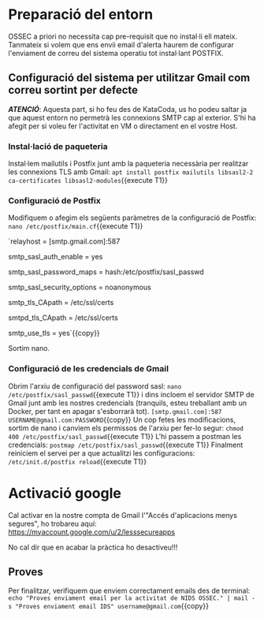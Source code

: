 # Preparació del entorn
OSSEC a priori no necessita cap pre-requisit que no instal·li ell mateix.  Tanmateix si volem que ens envii email d'alerta haurem de configurar l'enviament de correu del sistema operatiu tot instal·lant POSTFIX.
## Configuració del sistema per utilitzar Gmail com correu sortint per defecte
***ATENCIÓ***: Aquesta part, si ho feu des de KataCoda, us ho podeu saltar ja que aquest entorn no permetrà les connexions SMTP cap al exterior.  S'hi ha afegit per si voleu fer l'activitat en VM o directament en el vostre Host.
### Instal·lació de paqueteria
Instal·lem mailutils i Postfix junt amb la paqueteria necessària per realitzar les connexions TLS amb Gmail:
`apt install postfix mailutils libsasl2-2 ca-certificates libsasl2-modules`{{execute T1}}
### Configuració de Postfix
Modifiquem o afegim els següents paràmetres de la configuració de Postfix:
`nano /etc/postfix/main.cf`{{execute T1}}

`relayhost = [smtp.gmail.com]:587

smtp_sasl_auth_enable = yes

smtp_sasl_password_maps = hash:/etc/postfix/sasl_passwd

smtp_sasl_security_options = noanonymous

smtp_tls_CApath = /etc/ssl/certs

smtpd_tls_CApath = /etc/ssl/certs

smtp_use_tls = yes`{{copy}}

Sortim nano.
### Configuració de les credencials de Gmail
Obrim l'arxiu de configuració del password sasl:
`nano /etc/postfix/sasl_passwd`{{execute T1}}
i dins incloem el servidor SMTP de Gmail junt amb les nostres credencials (tranquils, esteu treballant amb un Docker, per tant en apagar s'esborrarà tot).
`[smtp.gmail.com]:587    USERNAME@gmail.com:PASSWORD`{{copy}}
Un cop fetes les modificacions, sortim de nano i canviem els permissos de l'arxiu per fer-lo segur:
`chmod 400 /etc/postfix/sasl_passwd`{{execute T1}}
L'hi passem a postman les credencials:
`postmap /etc/postfix/sasl_passwd`{{execute T1}}
Finalment reiniciem el servei per a que actualitzi les configuracions:
`/etc/init.d/postfix reload`{{execute T1}}
# Activació google
Cal activar en la nostre compta de Gmail l'"Accés d'aplicacions menys segures", ho trobareu aquí:
https://myaccount.google.com/u/2/lesssecureapps

No cal dir que en acabar la pràctica ho desactiveu!!!
## Proves
Per finalitzar, verifiquem que enviem correctament emails des de terminal:
`echo "Proves enviament email per la activitat de NIDS OSSEC." | mail -s "Proves enviament email IDS" username@gmail.com`{{copy}}
